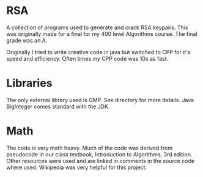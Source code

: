 # RSA
A collection of programs used to generate and crack RSA keypairs. 
This was originally made for a final for my 400 level Algorithms course.
The final grade was an A.

Originally I tried to write creative code in java but switched to CPP for it's speed and efficiency. Often times my CPP code was 10x as fast. 

# Libraries
The only external library used is GMP. See directory for more details. 
Java BigInteger comes standard with the JDK.

# Math
The code is very math heavy. Much of the code was derived from pseudocode in our class textbook, Introduction to Algorithms, 3rd edition. 
Other resources were used and are linked in comments in the source code where used.
Wikipedia was very helpful for this project.
